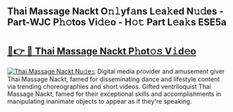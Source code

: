 ## Thai Massage Nackt O𝚗𝚕yf𝚊ns L𝚎a𝚔ed N𝚞𝚍es - Part-WJC P𝚑𝚘tos Vi𝚍𝚎o - H𝚘𝚝 Part L𝚎a𝚔s ESE5a

# <h2><a href="http://kf5u8w.oniu.top/?m=Thai+Massage+Nackt">🔗👉 🔴 Thai Massage Nackt P𝚑ot𝚘𝚜 V𝚒d𝚎o</a></h2>

[![Thai Massage Nackt Nu𝚍e𝚜](https://i.imgur.com/0qMVB7G.gif)](http://kf5u8w.oniu.top/?m=Thai+Massage+Nackt)
Digital media provider and amusement giver Thai Massage Nackt, famed for disseminating dance and lifestyle content via trending choreographies and short videos. Gifted ventriloquist Thai Massage Nackt, famed for their exceptional skills and accomplishments in manipulating inanimate objects to appear as if they're speaking.  
